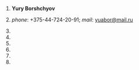 1. **Yury Borshchyov**

2. _phone_: +375-44-724-20-91; _mail_: yuabor@mail.ru

3.

4.

5.

6.

7.

8.

